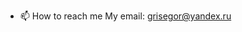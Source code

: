 - 📫 How to reach me My email: grisegor@yandex.ru

<!---
GrisEgor/GrisEgor is a ✨ special ✨ repository because its `README.md` (this file) appears on your GitHub profile.
You can click the Preview link to take a look at your changes.
--->
